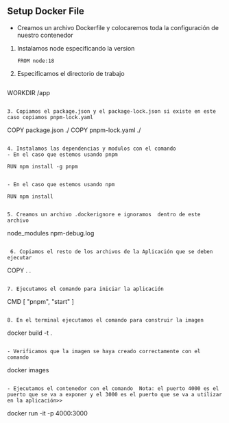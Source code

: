 ## Setup Docker File 

- Creamos un archivo Dockerfile y colocaremos toda la configuración de nuestro contenedor 
1. Instalamos node especificando la version
 
   ```
   FROM node:18

   ```
    
2. Especificamos el directorio de trabajo
 
   ```
  WORKDIR /app

   ```
   
3. Copiamos el package.json y el package-lock.json si existe en este caso copiamos pnpm-lock.yaml

```
COPY package.json ./
COPY pnpm-lock.yaml ./

```

4. Instalamos las dependencias y modulos con el comando 
- En el caso que estemos usando pnpm 

 ```
    RUN npm install -g pnpm

 ```

- En el caso que estemos usando npm 

 ```
    RUN npm install

 ```

5. Creamos un archivo .dockerignore e ignoramos  dentro de este archivo 

```
node_modules
npm-debug.log

```
 
 6. Copiamos el resto de los archivos de la Aplicación que se deben ejecutar 

```
COPY . .     

```

7. Ejecutamos el comando para iniciar la aplicación

```
CMD [ "pnpm", "start" ]

```

8. En el terminal ejecutamos el comando para construir la imagen

```
docker build -t <nombre de la imagen> .

```

- Verificamos que la imagen se haya creado correctamente con el comando 

```
docker images

```
 
- Ejecutamos el contenedor con el comando  Nota: el puerto 4000 es el puerto que se va a exponer y el 3000 es el puerto que se va a utilizar en la aplicación>>

```
docker run -it -p 4000:3000 <nombre de la imagen>

````

